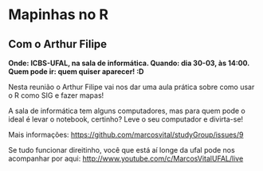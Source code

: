 # Mapinhas no R
## Com o Arthur Filipe

**Onde: ICBS-UFAL, na sala de informática.
Quando: dia 30-03, às 14:00.
Quem pode ir: quem quiser aparecer! :D**

Nesta reunião o Arthur Filipe vai nos dar uma aula prática sobre como usar o R como SIG e fazer mapas!

A sala de informática tem alguns computadores, mas para quem pode o ideal é levar o notebook, certinho?
Leve o seu computador e divirta-se!

Mais informações: https://github.com/marcosvital/studyGroup/issues/9

Se tudo funcionar direitinho, você que está aí longe da ufal pode nos acompanhar por aqui:
http://www.youtube.com/c/MarcosVitalUFAL/live
